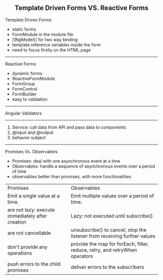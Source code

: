 <h2 align='center'> Template Driven Forms VS. Reactive Forms </h2>

Template Driven Forms 
- static forms
- FormModule in the module file
- [(NgModel)] for two way binding
- template reference variables inside the form
- need to focus firstly on the HTML page

<hr>

Reactive Forms
- dynamic forms
- ReactiveFormModule 
- FormGroup
- FormControl
- FormBuilder
- easy to validation

<hr>

Angular Validators

<hr>

1. Service: call data from API and pass data to components
2. @input and @output 
3. behavior subject

<hr>

Promises Vs. Observables
- Promises: deal with one asynchronous event at a time
- Observables: handle a sequence of asynchronous events over a period of time
- observables better than promises, with more functionalities
<table>
  <tr>
    <td>Promises</td>
    <td> Observables</td>
  </tr>
  <tr>
    <td>Emit a single value at a time.</td>
    <td> Emit multiple values over a period of time.</td>
  </tr>
  
  <tr>
    <td>are not lazy: execute immediately after creation</td>
    <td>Lazy: not executed until subscribe()</td>
  </tr>
  
  <tr>
    <td>are not cancellable</td>
    <td>unsubscribe() to cancel, stop the listener from receiving further values</td>
  </tr>
  
  <tr>
    <td>don't provide any operations</td>
    <td>provide the map for forEach, filter, reduce, retry, and retryWhen operators</td>
  </tr>
  
  <tr>
    <td>push errors to the child promises</td>
    <td>deliver errors to the subscribers</td>
  </tr>
</table>
